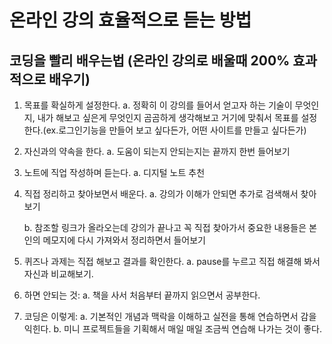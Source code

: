# 온라인 강의 효율적으로 듣는 방법

## 코딩을 빨리 배우는법 (온라인 강의로 배울때 200% 효과적으로 배우기)

1. 목표를 확실하게 설정한다.
   a. 정확히 이 강의를 들어서 얻고자 하는 기술이 무엇인지, 내가 해보고 싶은게 무엇인지 곰곰하게 생각해보고 거기에 맞춰서 목표를 설정한다.(ex.로그인기능을 만들어 보고 싶다든가, 어떤 사이트를 만들고 싶다든가)

2. 자신과의 약속을 한다.
   a. 도움이 되는지 안되는지는 끝까지 한번 들어보기

3. 노트에 직업 작성하며 듣는다.
   a. 디지털 노트 추천

4. 직접 정리하고 찾아보면서 배운다.
   a. 강의가 이해가 안되면 추가로 검색해서 찾아보기


    b. 참조할 링크가 올라오는데 강의가 끝나고 꼭 직접 찾아가서 중요한 내용들은 본인의 메모지에 다시 가져와서 정리하면서 들어보기

5. 퀴즈나 과제는 직접 해보고 결과를 확인한다.
   a. pause를 누르고 직접 해결해 봐서 자신과 비교해보기.

6. 하면 안되는 것:
   a. 책을 사서 처음부터 끝까지 읽으면서 공부한다.

7. 코딩은 이렇게:
   a. 기본적인 개념과 맥락을 이해하고 실전을 통해 연습하면서 감을 익힌다.
   b. 미니 프로젝트들을 기획해서 매일 매일 조금씩 연습해 나가는 것이 좋다.
